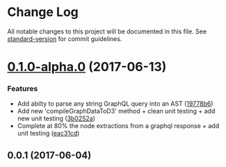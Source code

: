 # Change Log

All notable changes to this project will be documented in this file. See [standard-version](https://github.com/conventional-changelog/standard-version) for commit guidelines.

<a name="0.1.0-alpha.0"></a>
# [0.1.0-alpha.0](https://github.com/nicolasdao/graphx/compare/v0.0.1...v0.1.0-alpha.0) (2017-06-13)


### Features

* Add abilty to parse any string GraphQL query into an AST ([19778b6](https://github.com/nicolasdao/graphx/commit/19778b6))
* Add new 'compileGraphDataToD3' method + clean unit testing + add new unit testing ([3b0252a](https://github.com/nicolasdao/graphx/commit/3b0252a))
* Complete at 80% the node extractions from a graphql response + add unit testing ([eac31cd](https://github.com/nicolasdao/graphx/commit/eac31cd))



<a name="0.0.1"></a>
## 0.0.1 (2017-06-04)
